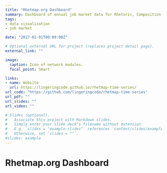 ```yaml
---
title: "Rhetmap.org Dashboard"
summary: Dashboard of annual job market data for Rhetoric, Composition, and Technical Communication.
tags:
- data visualization
- job market

date: "2017-01-01T00:00:00Z"

# Optional external URL for project (replaces project detail page).
external_link: ""

image:
  caption: Icon of network modules.
  focal_point: Smart

links:
- name: Website
  url: https://lingeringcode.github.io/rhetmap-time-series/
url_code: "https://github.com/lingeringcode/rhetmap-time-series"
url_pdf: ""
url_slides: ""
url_video: ""

# Slides (optional).
#   Associate this project with Markdown slides.
#   Simply enter your slide deck's filename without extension.
#   E.g. `slides = "example-slides"` references `content/slides/example-slides.md`.
#   Otherwise, set `slides = ""`.
#slides: example
---
```


# Rhetmap.org Dashboard